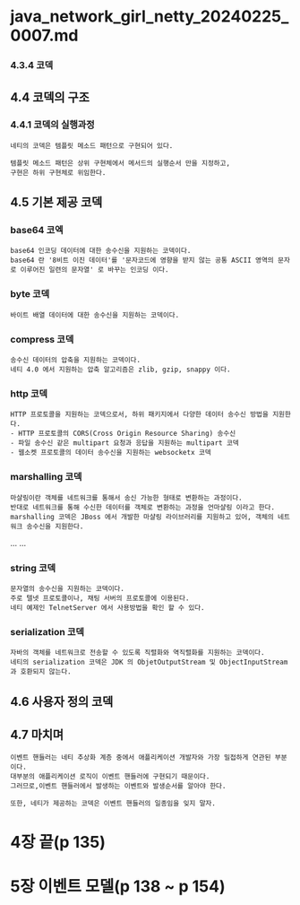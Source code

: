   
# java_network_girl_netty_20240225_0007.md



### 4.3.4 코덱



## 4.4 코덱의 구조


### 4.4.1 코덱의 실행과정
```
네티의 코덱은 템플릿 메소드 패턴으로 구현되어 있다.

템플릿 메소드 패턴은 상위 구현체에서 메서드의 실행순서 만을 지정하고,
구현은 하위 구현체로 위임한다.
```



## 4.5 기본 제공 코덱


### base64 코엑
```
base64 인코딩 데이터에 대한 송수신을 지원하는 코덱이다.
base64 란 '8비트 이진 데이터'를 '문자코드에 영향을 받지 않는 공통 ASCII 영역의 문자로 이루어진 일련의 문자열' 로 바꾸는 인코딩 이다.
```


### byte 코덱
```
바이트 배열 데이터에 대한 송수신을 지원하는 코덱이다.
```

### compress 코덱
```
송수신 데이터의 압축을 지원하는 코덱이다.
네티 4.0 에서 지원하는 압축 알고리즘은 zlib, gzip, snappy 이다.
```


### http 코덱
```
HTTP 프로토콜을 지원하는 코덱으로서, 하위 패키지에서 다양한 데이터 송수신 방법을 지원한다.
- HTTP 프로토콜의 CORS(Cross Origin Resource Sharing) 송수신
- 파일 송수신 같은 multipart 요청과 응답을 지원하는 multipart 코덱
- 웹소켓 프로토콜의 데이터 송수신을 지원하는 websocketx 코덱
```


### marshalling 코덱
```
마샬링이란 객체를 네트워크를 통해서 송신 가능한 형태로 변환하는 과정이다.
반대로 네트워크를 통해 수신한 데이터를 객체로 변환하는 과정을 언마샬링 이라고 한다.
marshalling 코덱은 JBoss 에서 개발한 마샬링 라이브러리를 지원하고 있어, 객체의 네트워크 송수신을 지원한다.
```

...
...


### string 코덱
```
문자열의 송수신을 지원하는 코덱이다.
주로 텔넷 프로토콜이나, 채팅 서버의 프로토콜에 이용된다.
네티 예제인 TelnetServer 에서 사용방법을 확인 할 수 있다.
```


### serialization 코덱
```
자바의 객체를 네트워크로 전송할 수 있도록 직렬화와 역직렬화를 지원하는 코덱이다.
네티의 serialization 코덱은 JDK 의 ObjetOutputStream 및 ObjectInputStream 과 호환되지 않는다.
```




## 4.6 사용자 정의 코덱



## 4.7 마치며
```
이벤트 핸들러는 네티 추상화 계층 중에서 애플리케이션 개발자와 가장 밀접하게 연관된 부분이다.
대부분의 애플리케이션 로직이 이벤트 핸들러에 구현되기 때문이다.
그러므로,이벤트 핸들러에서 발생하는 이벤트와 발생순서를 알아야 한다.

또한, 네티가 제공하는 코덱은 이벤트 핸들러의 일종임을 잊지 말자.
```


# 4장 끝(p 135)

#
#
# 5장 이벤트 모델(p 138 ~ p 154)
#
 




